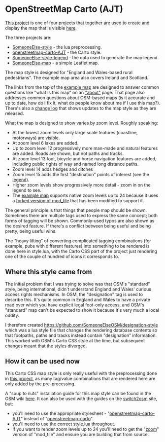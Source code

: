 # OpenStreetMap Carto (AJT)

[This project](https://github.com/SomeoneElseOSM/openstreetmap-carto-AJT) is one of four projects that together are used to create and display the map that is visible [here](https://map.atownsend.org.uk/maps/map/map.html).

The three projects are:

* [SomeoneElse-style](https://github.com/SomeoneElseOSM/SomeoneElse-style) - the lua preprocessing.
* [openstreetmap-carto-AJT](https://github.com/SomeoneElseOSM/openstreetmap-carto-AJT) - the Carto style.
* [SomeoneElse-style-legend](https://github.com/SomeoneElseOSM/SomeoneElse-style-legend) - the data used to generate the map legend.
* [SomeoneElse-map](https://github.com/SomeoneElseOSM/SomeoneElse-map) - a simple Leaflet map.

The map style is designed for "England and Wales-based rural pedestrians".  The example map area also covers Ireland and Scotland.

The links from the top of the [example map](https://map.atownsend.org.uk/maps/map/map.html) are designed to answer common questions like "what is this map" on an ["about"](https://map.atownsend.org.uk/maps/map/about.html) page.  That page also addresses common questions about OSM-based maps (is it accurate and up to date, how do I fix it, what do people know about me if I use this map?).  There's also a [change log](https://map.atownsend.org.uk/maps/map/changelog.html) that shows updates to the map style as they are released.

What the map is designed to show varies by zoom level.  Roughly speaking:

* At the lowest zoom levels only large scale features (coastline, motorways) are visible.
* At zoom level 6 lakes are added.
* Up to zoom level 12 progressively more man-made and natural features are added.  Roads are shown, but not paths and tracks.
* At zoom level 13 foot, bicycle and horse navigation features are added, including public rights of way and named long distance paths.
* Zoom level 14 adds hedges and ditches
* Zoom level 15 adds the first "destination" points of interest (see the [legend](https://map.atownsend.org.uk/maps/map/map.html#zoom=15&lat=-24.99388&lon=135.18359)).
* Higher zoom levels show progressively more detail - zoom in on the legend to see.
* The [example map](https://map.atownsend.org.uk/maps/map/map.html) supports native zoom levels up to 24 because it uses a [forked version of mod_tile](https://github.com/SomeoneElseOSM/mod_tile/tree/zoom) that has been modified to support it.

The general principle is that things that people map should be shown.  Sometimes there are multiple tags used to express the same concept; both forms of tagging will be shown.  Commonly-used typos are also shown as the desired feature.  If there's a conflict between being useful and being pretty, being useful wins.

The "heavy lifting" of converting complicated tagging combinations (for example, pubs with different features) into something to be rendered is done here in style.lua, with the Carto CSS part of the project just rendering one of the couple of hundred of icons it corresponds to.

## Where this style came from

The initial problem that I was trying to solve was that OSM's "standard" style, being international, didn't understand England and Wales' curious access rights mechanisms.  In OSM, the "designation" tag is used to describe this.  It's quite common in England and Wales to have a private road over which you have explicit legal foot-only access, and OSM's "standard" map can't be expected to show it because it's very much a local oddity.

I therefore created https://github.com/SomeoneElseOSM/designation-style which was a lua style file that changes the rendering database contents so that footpaths, paths and tracks instead contain "designation" information.  This worked with OSM's Carto CSS style at the time, but subsequent changes meant that the styles diverged.

## How it can be used now

This Carto CSS map style is only really useful with the preprocessing done in [this project](https://github.com/SomeoneElseOSM/SomeoneElse-style), as many tag/value combinations that are rendered here are only added by the pre-processing.

A "soup to nuts" installation guide for this map style can be found in the OSM wiki [here](https://wiki.openstreetmap.org/wiki/User:SomeoneElse/Ubuntu_1804_tileserver_load).  It can also be used with the guides on the [switch2osm](https://switch2osm.org/serving-tiles/) site, but:

* you'll need to use the appropriate stylesheet - "[openstreetmap-carto-AJT](https://github.com/SomeoneElseOSM/openstreetmap-carto-AJT)" instead of "[openstreetmap-carto](https://github.com/gravitystorm/openstreetmap-carto)".
* you'll need to use the correct [style.lua](https://github.com/SomeoneElseOSM/SomeoneElse-style/blob/master/style.lua) throughout.
* If you want to render zoom levels up to 24 you'll need to get the "[zoom](https://github.com/SomeoneElseOSM/mod_tile/tree/zoom)" version of "mod_tile" and ensure you are building that from source.


